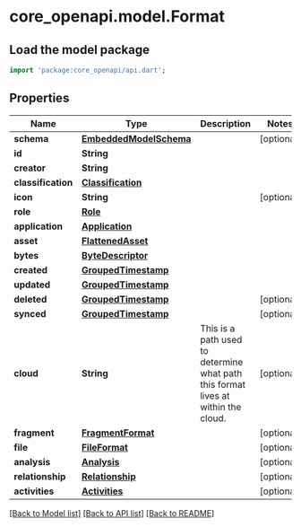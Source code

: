 # core_openapi.model.Format

## Load the model package
```dart
import 'package:core_openapi/api.dart';
```

## Properties
Name | Type | Description | Notes
------------ | ------------- | ------------- | -------------
**schema** | [**EmbeddedModelSchema**](EmbeddedModelSchema.md) |  | [optional] 
**id** | **String** |  | 
**creator** | **String** |  | 
**classification** | [**Classification**](Classification.md) |  | 
**icon** | **String** |  | [optional] 
**role** | [**Role**](Role.md) |  | 
**application** | [**Application**](Application.md) |  | 
**asset** | [**FlattenedAsset**](FlattenedAsset.md) |  | 
**bytes** | [**ByteDescriptor**](ByteDescriptor.md) |  | 
**created** | [**GroupedTimestamp**](GroupedTimestamp.md) |  | 
**updated** | [**GroupedTimestamp**](GroupedTimestamp.md) |  | 
**deleted** | [**GroupedTimestamp**](GroupedTimestamp.md) |  | [optional] 
**synced** | [**GroupedTimestamp**](GroupedTimestamp.md) |  | [optional] 
**cloud** | **String** | This is a path used to determine what path this format lives at within the cloud. | [optional] 
**fragment** | [**FragmentFormat**](FragmentFormat.md) |  | [optional] 
**file** | [**FileFormat**](FileFormat.md) |  | [optional] 
**analysis** | [**Analysis**](Analysis.md) |  | [optional] 
**relationship** | [**Relationship**](Relationship.md) |  | [optional] 
**activities** | [**Activities**](Activities.md) |  | [optional] 

[[Back to Model list]](../README.md#documentation-for-models) [[Back to API list]](../README.md#documentation-for-api-endpoints) [[Back to README]](../README.md)


